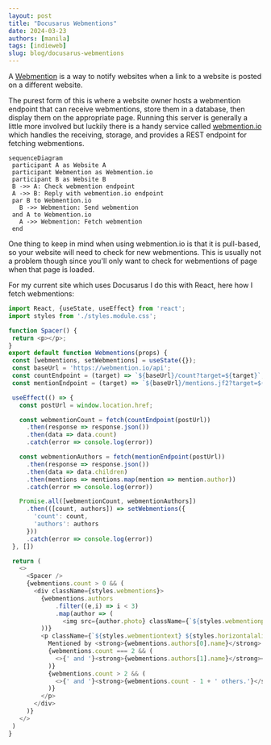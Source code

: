 ```yaml
---
layout: post
title: "Docusarus Webmentions"
date: 2024-03-23
authors: [manila]
tags: [indieweb]
slug: blog/docusarus-webmentions
---
```


A [Webmention](https://www.w3.org/TR/webmention/) is a way to notify websites when a link to a website is posted on a different website.

The purest form of this is where a website owner hosts a webmention endpoint that can receive webmentions, store them in a database, then display them on the appropriate page. Running this server is generally a little more involved but luckily there is a handy service called [webmention.io](https://webmention.io) which handles the receiving, storage, and provides a REST endpoint for fetching webmentions.

 ```mermaid
 sequenceDiagram
  participant A as Website A
  participant Webmention as Webmention.io
  participant B as Website B
  B ->> A: Check webmention endpoint
  A ->> B: Reply with webmention.io endpoint
  par B to Webmention.io
    B ->> Webmention: Send webmention
  and A to Webmention.io
    A ->> Webmention: Fetch webmention
  end
 ```

 One thing to keep in mind when using webmention.io is that it is pull-based, so your website will need to check for new webmentions. This is usually not a problem though since you'll only want to check for webmentions of page when that page is loaded.

 For my current site which uses Docusarus I do this with React, here how I fetch webmentions:

 ```JavaScript
import React, {useState, useEffect} from 'react';
import styles from './styles.module.css';

function Spacer() {
  return <p></p>;
}
export default function Webmentions(props) {
  const [webmentions, setWebmentions] = useState({});
  const baseUrl = 'https://webmention.io/api';
  const countEndpoint = (target) => `${baseUrl}/count?target=${target}`;
  const mentionEndpoint = (target) => `${baseUrl}/mentions.jf2?target=${target}`;

  useEffect(() => {
    const postUrl = window.location.href;

    const webmentionCount = fetch(countEndpoint(postUrl))
      .then(response => response.json())
      .then(data => data.count)
      .catch(error => console.log(error))

    const webmentionAuthors = fetch(mentionEndpoint(postUrl))
      .then(response => response.json())
      .then(data => data.children)
      .then(mentions => mentions.map(mention => mention.author))
      .catch(error => console.log(error))

    Promise.all([webmentionCount, webmentionAuthors])
      .then(([count, authors]) => setWebmentions({
        'count': count,
        'authors': authors
      }))
      .catch(error => console.log(error))
  }, [])

  return (
    <>
      <Spacer />
      {webmentions.count > 0 && (
        <div className={styles.webmentions}>
          {webmentions.authors
              .filter((e,i) => i < 3)
              .map(author => (
                <img src={author.photo} className={`${styles.webmentionphoto} ${styles.horizontalalign}`} />
          ))}
          <p className={`${styles.webmentiontext} ${styles.horizontalalign}`}>
            Mentioned by <strong>{webmentions.authors[0].name}</strong>
            {webmentions.count === 2 && (
              <>{' and '}<strong>{webmentions.authors[1].name}</strong></>
            )}
            {webmentions.count > 2 && (
              <>{' and '}<strong>{webmentions.count - 1 + ' others.'}</strong></>
            )}
          </p>
        </div>
      )}
    </>
  )
}
```
